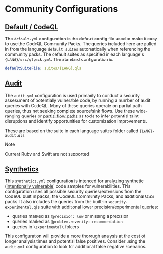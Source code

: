 # Community Configurations

## [Default / CodeQL](default.yml)

The `default.yml` configuration is the default config file used to make it easy to use the CodeQL Community Packs.  The queries included here are pulled in from the language `default suites` automatically when referencing the community packs.  The default suites as specified in each language's `{LANG}/src/qlpack.yml`.  The standard configuration is:
```yml
defaultSuiteFile: suites/{LANG}.qls
```

## [Audit](audit.yml)

The `audit.yml` configuration is used primarily to conduct a security assessment of potentially vulnerable code, by running a number of audit queries with CodeQL.  Many of these queries operate on partial path queries, thus not seeking complete source/sink flows. Use these wide-ranging queries or [partial flow paths](https://codeql.github.com/docs/writing-codeql-queries/debugging-data-flow-queries-using-partial-flow/) as tools to infer potential taint disruptions and identify opportunities for customization improvements.

These are based on the suite in each language suites folder called `{LANG}-audit.qls`

> [!NOTE]
> Current Ruby and Swift are not supported

## [Synthetics](synthetics.yml)

This `synthetics.yml` configuration is intended for analyzing synthetic ([intentionally vulnerable](https://owasp.org/www-project-vulnerable-web-applications-directory/)) code samples for vulnerabilities. This configuration uses all possible security queries/extensions from the CodeQL built in packs, the CodeQL Community Packs, and additional OSS packs. It also includes the queries from the built-in `security-experimental.qls` suite with additional lower precision/experimental queries:
- queries marked as `@precision: low` or missing a precision
- queries marked as `@problem.severity: recommendation`
- queries in `\experimental\` folders

This configuration will provide a more thorough analysis at the cost of longer analysis times and potential false positives.  Consider using the `audit.yml` configuration to look for additional false negative scenarios.
